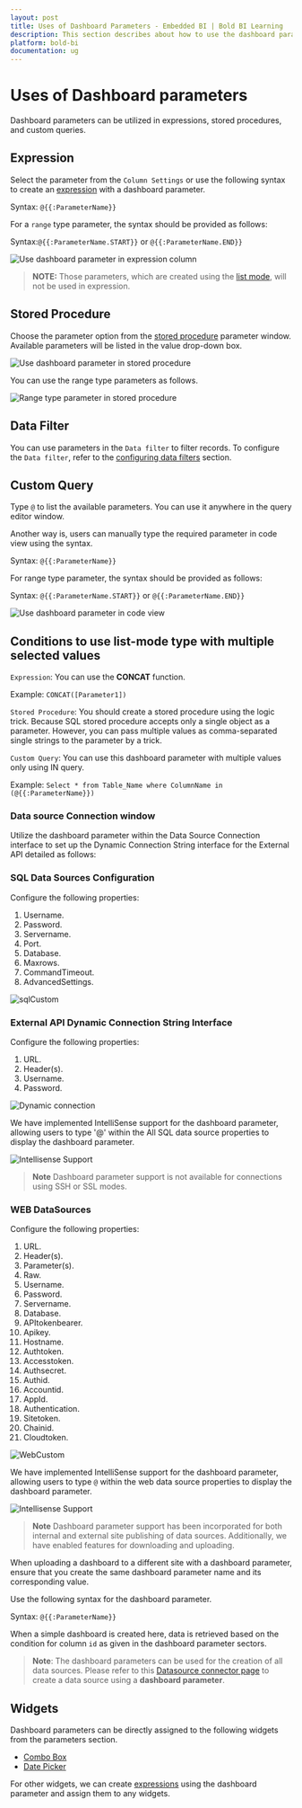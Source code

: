```yaml
---
layout: post
title: Uses of Dashboard Parameters - Embedded BI | Bold BI Learning
description: This section describes about how to use the dashboard parameters in dashboards using Bold BI Embedded. 
platform: bold-bi
documentation: ug
---
```


# Uses of Dashboard parameters

Dashboard parameters can be utilized in expressions, stored procedures, and custom queries.

## Expression

Select the parameter from the `Column Settings` or use the following syntax to create an [expression](/working-with-data-sources/data-modeling/configuring-expression-columns/) with a dashboard parameter.

 Syntax: `@{{:ParameterName}}`

 For a `range` type parameter, the syntax should be provided as follows:

 Syntax:`@{{:ParameterName.START}}` or `@{{:ParameterName.END}}`

![Use dashboard parameter in expression column](/static/assets/working-with-datasource/dashboard-parameter/images/dashboard-parameter-in-expression.png)

> **NOTE:** Those parameters, which are created using the [list mode](/working-with-data-sources/dashboard-parameter/configuring-dashboard-parameters/#list-mode), will not be used in expression.

## Stored Procedure

Choose the parameter option from the [stored procedure](/working-with-data-sources/connecting-to-stored-procedures/) parameter window. Available parameters will be listed in the value drop-down box.

![Use dashboard parameter in stored procedure](/static/assets/working-with-datasource/dashboard-parameter/images/dashboard-parameter-in-SP.png)

You can use the range type parameters as follows.

![Range type parameter in stored procedure](/static/assets/working-with-datasource/dashboard-parameter/images/dashboard-parameter-SP-range.png)

## Data Filter

You can use parameters in the `Data filter` to filter records. To configure the `Data filter`, refer to the [configuring data filters](/working-with-data-sources/data-modeling/configuring-data-filters/#parameters) section.

## Custom Query

Type `@` to list the available parameters. You can use it anywhere in the query editor window.

Another way is, users can manually type the required parameter in code view using the syntax.

Syntax: `@{{:ParameterName}}`

 For range type parameter, the syntax should be provided as follows:

Syntax: `@{{:ParameterName.START}}` or `@{{:ParameterName.END}}`

![Use dashboard parameter in code view](/static/assets/working-with-datasource/dashboard-parameter/images/dashboard-parameter-code-view.png)

## Conditions to use list-mode type with multiple selected values

`Expression`: You can use the **CONCAT** function.

Example: `CONCAT([Parameter1])`

`Stored Procedure`:  You should create a stored procedure using the logic trick. Because SQL stored procedure accepts only a single object as a parameter. However, you can pass multiple values as comma-separated single strings to the parameter by a trick.

`Custom Query`: You can use this dashboard parameter with multiple values only using IN query.

Example: `Select * from Table_Name where ColumnName in (@{{:ParameterName}})`

### Data source Connection window

Utilize the dashboard parameter within the Data Source Connection interface to set up the Dynamic Connection String interface for the External API detailed as follows:

### SQL Data Sources Configuration
Configure the following properties:

1. Username.
2. Password.
3. Servername.
4. Port.
5. Database.
6. Maxrows.
7. CommandTimeout.
8. AdvancedSettings.

![sqlCustom](/static/assets/working-with-datasource/dashboard-parameter/images/msSql-dashboard-parameter.png#max-width=52%)

### External API Dynamic Connection String Interface
Configure the following properties:

1. URL.
2. Header(s).
3. Username.
4. Password.

![Dynamic connection](/static/assets/working-with-datasource/dashboard-parameter/images/dynamicconnection.png)

We have implemented IntelliSense support for the dashboard parameter, allowing users to type '@' within the All SQL data source properties to display the dashboard parameter.

![Intellisense Support](/static/assets/working-with-datasource/dashboard-parameter/images/intellisense.png)

>**Note** Dashboard parameter support is not available for connections using SSH or SSL modes.

### WEB DataSources
Configure the following properties:

1. URL.
2. Header(s).
3. Parameter(s).
4. Raw.
5. Username.
6. Password.
7. Servername.
8. Database.
9. APItokenbearer.
10. Apikey.
11. Hostname.
12. Authtoken.
13. Accesstoken.
14. Authsecret.
15. Authid.
16. Accountid.
17. AppId.
18. Authentication.
19. Sitetoken.
20. Chainid.
21. Cloudtoken.

![WebCustom](/static/assets/working-with-datasource/dashboard-parameter/images/webds-dashboard-parameter.png#max-width=52%)

We have implemented IntelliSense support for the dashboard parameter, allowing users to type `@` within the web data source properties to display the dashboard parameter.

![Intellisense Support](/static/assets/working-with-datasource/dashboard-parameter/images/webintellisense.png)

>**Note** Dashboard parameter support has been incorporated for both internal and external site publishing of data sources. Additionally, we have enabled features for downloading and uploading.

When uploading a dashboard to a different site with a dashboard parameter, ensure that you create the same dashboard parameter name and its corresponding value.

Use the following syntax for the dashboard parameter.

Syntax: `@{{:ParameterName}}`

When a simple dashboard is created here, data is retrieved based on the condition for column `id` as given in the dashboard parameter sectors.

>**Note**: The dashboard parameters can be used for the creation of all data sources. Please refer to this [Datasource connector page](/working-with-data-sources/data-connectors/) to create a data source using a **dashboard parameter**.

## Widgets

Dashboard parameters can be directly assigned to the following widgets from the parameters section.
- [Combo Box](/visualizing-data/visualization-widgets/combo-box/)
- [Date Picker](/visualizing-data/visualization-widgets/date-picker/)

For other widgets, we can create [expressions](/working-with-data-sources/dashboard-parameter/uses-of-dashboard-parameters/#expression) using the dashboard parameter and assign them to any widgets.
